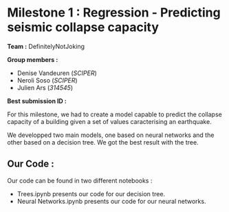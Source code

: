 # Milestone 1 : Regression - Predicting seismic collapse capacity

**Team :** DefinitelyNotJoking

**Group members :** 
- Denise Vandeuren (_SCIPER_)
- Neroli Soso (_SCIPER_)
- Julien Ars (_314545_)

**Best submission ID :** 

For this milestone, we had to create a model capable to predict the collapse capacity of a building given a set of values caracterising an earthquake.

We developped two main models, one based on neural networks and the other based on a decision tree. We got the best result with the tree.

## Our Code :

Our code can be found in two different notebooks :
- Trees.ipynb presents our code for our decision tree.
- Neural Networks.ipynb presents our code for our neural networks.